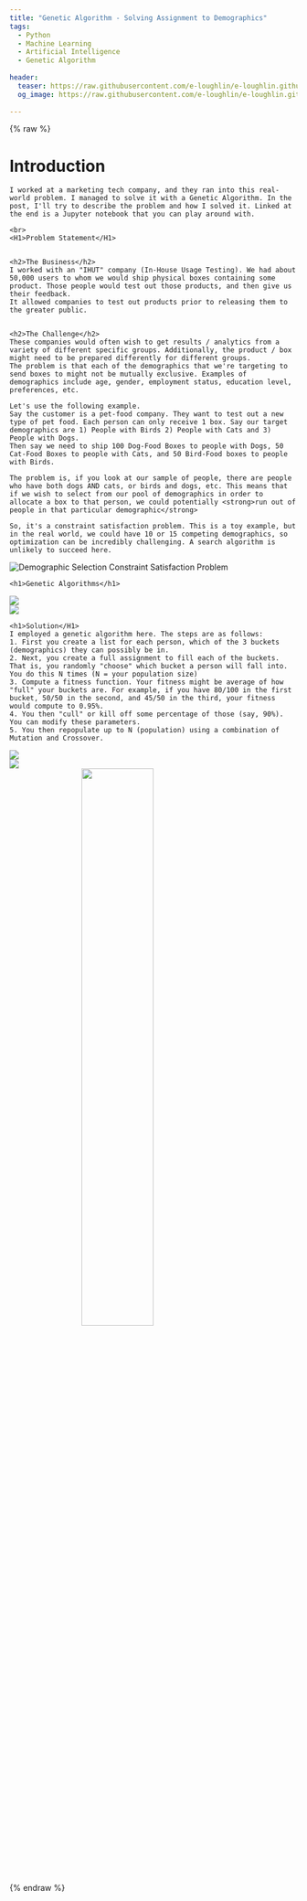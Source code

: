 ```yaml
---
title: "Genetic Algorithm - Solving Assignment to Demographics"
tags:
  - Python
  - Machine Learning
  - Artificial Intelligence
  - Genetic Algorithm
  
header:
  teaser: https://raw.githubusercontent.com/e-loughlin/e-loughlin.github.io/main/assets/images/genetic-algo/gen4.png
  og_image: https://raw.githubusercontent.com/e-loughlin/e-loughlin.github.io/main/assets/images/genetic-algo/gen4.png
 
---
```


{% raw %}
<body>
    <H1>Introduction</H1>

    I worked at a marketing tech company, and they ran into this real-world problem. I managed to solve it with a Genetic Algorithm. In the post, I'll try to describe the problem and how I solved it. Linked at the end is a Jupyter notebook that you can play around with. 

    <br>
    <H1>Problem Statement</H1>
    

    <h2>The Business</h2>
    I worked with an "IHUT" company (In-House Usage Testing). We had about 50,000 users to whom we would ship physical boxes containing some product. Those people would test out those products, and then give us their feedback. 
    It allowed companies to test out products prior to releasing them to the greater public. 


    <h2>The Challenge</h2>
    These companies would often wish to get results / analytics from a variety of different specific groups. Additionally, the product / box might need to be prepared differently for different groups. 
    The problem is that each of the demographics that we're targeting to send boxes to might not be mutually exclusive. Examples of demographics include age, gender, employment status, education level, preferences, etc.

    Let's use the following example.
    Say the customer is a pet-food company. They want to test out a new type of pet food. Each person can only receive 1 box. Say our target demographics are 1) People with Birds 2) People with Cats and 3) People with Dogs. 
    Then say we need to ship 100 Dog-Food Boxes to people with Dogs, 50 Cat-Food Boxes to people with Cats, and 50 Bird-Food boxes to people with Birds.

    The problem is, if you look at our sample of people, there are people who have both dogs AND cats, or birds and dogs, etc. This means that if we wish to select from our pool of demographics in order to allocate a box to that person, we could potentially <strong>run out of people in that particular demographic</strong>

    So, it's a constraint satisfaction problem. This is a toy example, but in the real world, we could have 10 or 15 competing demographics, so optimization can be incredibly challenging. A search algorithm is unlikely to succeed here.

<img src="https://raw.githubusercontent.com/e-loughlin/e-loughlin.github.io/main/assets/images/genetic-algo/gen1.png" style="display: block; margin: 0 auto;" alt="Demographic Selection Constraint Satisfaction Problem">


    <h1>Genetic Algorithms</h1>
<img src="https://raw.githubusercontent.com/e-loughlin/e-loughlin.github.io/main/assets/images/genetic-algo/gen5.png" style="display: block; margin: 0 auto;">
    <img src="https://raw.githubusercontent.com/e-loughlin/e-loughlin.github.io/main/assets/images/genetic-algo/gen6.png" style="display: block; margin: 0 auto;">

    <h1>Solution</H1>
    I employed a genetic algorithm here. The steps are as follows:
    1. First you create a list for each person, which of the 3 buckets (demographics) they can possibly be in.
    2. Next, you create a full assignment to fill each of the buckets. That is, you randomly "choose" which bucket a person will fall into. You do this N times (N = your population size)
    3. Compute a fitness function. Your fitness might be average of how "full" your buckets are. For example, if you have 80/100 in the first bucket, 50/50 in the second, and 45/50 in the third, your fitness would compute to 0.95%.
    4. You then "cull" or kill off some percentage of those (say, 90%). You can modify these parameters.
    5. You then repopulate up to N (population) using a combination of Mutation and Crossover. 

<img src="https://raw.githubusercontent.com/e-loughlin/e-loughlin.github.io/main/assets/images/genetic-algo/gen4.png" style="display: block; margin: 0 auto;">
<img src="https://raw.githubusercontent.com/e-loughlin/e-loughlin.github.io/main/assets/images/genetic-algo/gen3.png" style="display: block; margin: 0 auto;">
<img src="https://raw.githubusercontent.com/e-loughlin/e-loughlin.github.io/main/assets/images/genetic-algo/gen2.png" style="display: block; margin: 0 auto; width: 50%;">


</body>
{% endraw %}
